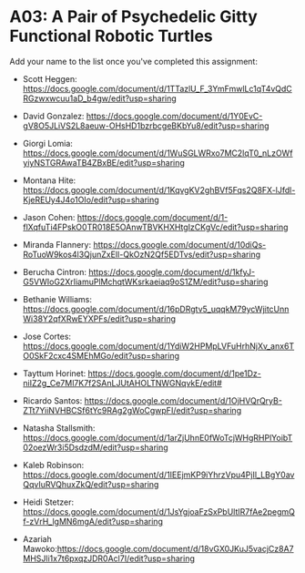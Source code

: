 # A03: A Pair of Psychedelic Gitty Functional Robotic Turtles

Add your name to the list once you've completed this assignment:

- Scott Heggen: https://docs.google.com/document/d/1TTazlU_F_3YmFmwlLc1qT4vQdCRGzwxwcuu1aD_b4gw/edit?usp=sharing

- David Gonzalez: https://docs.google.com/document/d/1Y0EvC-gV8O5JLiVS2L8aeuw-OHsHD1bzrbcgeBKbYu8/edit?usp=sharing
- Giorgi Lomia: https://docs.google.com/document/d/1WuSGLWRxo7MC2lqT0_nLzOWfyiyNSTGRAwaTB4ZBxBE/edit?usp=sharing
- Montana Hite: https://docs.google.com/document/d/1KqvgKV2ghBVf5Fqs2Q8FX-lJfdl-KjeREUy4J4o1OIo/edit?usp=sharing
- Jason Cohen:  https://docs.google.com/document/d/1-flXqfuTi4FPskO0TR018E5OAnwTBVKHXHtgIzCKgVc/edit?usp=sharing
- Miranda Flannery: https://docs.google.com/document/d/10diQs-RoTuoW9kos4l3QjunZxEIl-QkOzN2Qf5EDTvs/edit?usp=sharing
- Berucha Cintron: https://docs.google.com/document/d/1kfyJ-G5VWIoG2XrIiamuPlMchqtWKsrkaeiaq9oS1ZM/edit?usp=sharing
- Bethanie Williams: https://docs.google.com/document/d/16pDRgtv5_uqqkM79ycWjitcUnnWi38Y2qfXRwEYXPFs/edit?usp=sharing
- Jose Cortes: https://docs.google.com/document/d/1YdiW2HPMpLVFuHrhNjXv_anx6TO0SkF2cxc4SMEhMGo/edit?usp=sharing
- Tayttum Horinet: https://docs.google.com/document/d/1pe1Dz-niIZ2g_Ce7Ml7K7f2SAnLJUtAHOLTNWGNqvkE/edit#
- Ricardo Santos: https://docs.google.com/document/d/1OjHVQrQryB-ZTt7YiiNVHBCSf6tYc9RAg2gWoCgwpFI/edit?usp=sharing
- Natasha Stallsmith: https://docs.google.com/document/d/1arZjUhnE0fWoTcjWHgRHPlYoibT02oezWr3i5DsdzdM/edit?usp=sharing
- Kaleb Robinson: https://docs.google.com/document/d/1IEEjmKP9iYhrzVpu4PjIl_LBgY0avQqvIuRVQhuxZkQ/edit?usp=sharing
- Heidi Stetzer: https://docs.google.com/document/d/1JsYgjoaFzSxPbUltIR7fAe2pegmQf-zVrH_lgMN6mgA/edit?usp=sharing
- Azariah Mawoko:https://docs.google.com/document/d/18vGX0JKuJ5vacjCz8A7MHSJli1x7t6pxqzJDR0Acl7I/edit?usp=sharing
